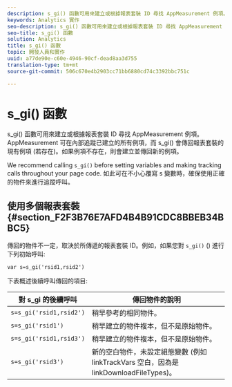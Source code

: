```yaml
---
description: s_gi() 函數可用來建立或根據報表套裝 ID 尋找 AppMeasurement 例項。AppMeasurement 可在內部追蹤已建立的所有例項，而 s_gi() 會傳回報表套裝的現有例項 (若存在)。如果例項不存在，則會建立並傳回新的例項。
keywords: Analytics 實作
seo-description: s_gi() 函數可用來建立或根據報表套裝 ID 尋找 AppMeasurement 例項。AppMeasurement 可在內部追蹤已建立的所有例項，而 s_gi() 會傳回報表套裝的現有例項 (若存在)。如果例項不存在，則會建立並傳回新的例項。
seo-title: s_gi() 函數
solution: Analytics
title: s_gi() 函數
topic: 開發人員和實作
uuid: a77de90e-c60e-4946-90cf-dead8aa3d755
translation-type: tm+mt
source-git-commit: 506c670e4b2903cc71bb6880cd74c3392bbc751c

---
```



# s_gi() 函數

s_gi() 函數可用來建立或根據報表套裝 ID 尋找 AppMeasurement 例項。AppMeasurement 可在內部追蹤已建立的所有例項，而 s_gi() 會傳回報表套裝的現有例項 (若存在)。如果例項不存在，則會建立並傳回新的例項。

We recommend calling `s_gi()` before setting variables and making tracking calls throughout your page code. 如此可在不小心覆寫 s 變數時，確保使用正確的物件來進行追蹤呼叫。

## 使用多個報表套裝 {#section_F2F3B76E7AFD4B4B91CDC8BBEB34BBC5}

傳回的物件不一定，取決於所傳遞的報表套裝 ID。例如，如果您對 `s_gi()` () 進行下列初始呼叫:

```
var s=s_gi('rsid1,rsid2')
```

下表概述後續呼叫傳回的項目:

| **對 s_gi 的後續呼叫** | **傳回物件的說明** |
|---|---|
| `s=s_gi('rsid1,rsid2')` | 稍早參考的相同物件。 |
| `s=s_gi('rsid1')` | 稍早建立的物件複本，但不是原始物件。 |
| `s=s_gi('rsid1,rsid3')` | 稍早建立的物件複本，但不是原始物件。 |
| `s=s_gi('rsid3')` | 新的空白物件，未設定組態變數 (例如 linkTrackVars 空白，因為是 linkDownloadFileTypes)。 |
